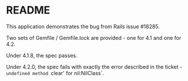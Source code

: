 # README

This application demonstrates the bug from Rails issue #18285.

Two sets of Gemfile / Gemfile.lock are provided - one for 4.1 and one for 4.2.

Under 4.1.8, the spec passes.

Under 4.2.0, the spec fails with exactly the error described in the ticket - `undefined method `clear' for nil:NilClass`.

